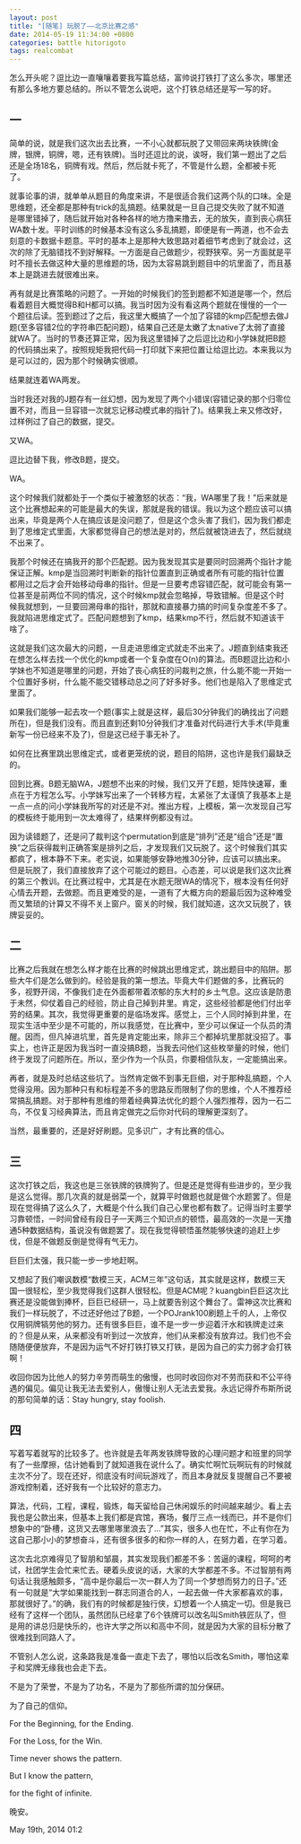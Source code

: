 ```yaml
---
layout: post
title: "[随笔] 玩脱了——北京比赛之感"
date: 2014-05-19 11:34:00 +0800
categories: battle hitorigoto
tags: realcombat
---
```

怎么开头呢？逗比边一直嚷嚷着要我写篇总结，富帅说打铁打了这么多次，哪里还有那么多地方要总结的。所以不管怎么说吧，这个打铁总结还是写一写的好。

## 一

简单的说，就是我们这次出去比赛，一不小心就都玩脱了又带回来两块铁牌(金牌，银牌，铜牌，嗯，还有铁牌)。当时还逗比的说，诶呀，我们第一题出了之后还是全场18名，铜牌有戏。然后，然后就卡死了，不管是什么题，全都被卡死了。

就事论事的讲，就单单从题目的角度来讲，不是很适合我们这两个队的口味。全是思维题，还全都是那种有trick的乱搞题。结果就是一旦自己提交失败了就不知道是哪里错掉了，随后就开始对各种各样的地方撸来撸去，无的放矢，直到丧心病狂WA数十发。平时训练的时候基本没有这么多乱搞题，即便是有一两道，也不会去刻意的卡数据卡题意。平时的基本上是那种大致思路对着细节考虑到了就会过，这次的除了无脑错找不到好解释。一方面是自己做题少，视野狭窄。另一方面就是平时不擅长去做这种大量的思维题的场，因为太容易跳到题目中的坑里面了，而且基本上是跳进去就很难出来。

再有就是比赛策略的问题了。一开始的时候我们的签到题都不知道是哪一个，然后看着题目大概觉得B和H都可以搞。我当时因为没有看这两个题就在慢慢的一个一个题往后读。签到题过了之后，我这里大概搞了一个加了容错的kmp匹配想去做J题(至多容错2位的字符串匹配问题)，结果自己还是太嫩了太native了太弱了直接就WA了。当时的节奏还算正常，因为我这里错掉了之后逗比边和小学妹就把B题的代码搞出来了。按照规矩我把代码一打印就下来把位置让给逗比边。本来我以为是可以过的，因为那个时候确实很顺。

结果就连着WA两发。

当时我还对我的J题存有一丝幻想，因为发现了两个小错误(容错记录的那个归零位置不对，而且一旦容错一次就忘记移动模式串的指针了)。结果我上来又修改好，过样例过了自己的数据，提交。

又WA。

逗比边替下我，修改B题，提交。

WA。

这个时候我们就都处于一个类似于被激怒的状态：“我<BEEP>，<BEEP>WA哪里了我<BEEP>！”后来就是这个比赛想起来的可能是最大的失误，那就是我的错误。我以为这个题应该可以搞出来，毕竟是两个人在搞应该是没问题了，但是这个念头害了我们，因为我们都走到了思维定式里面，大家都觉得自己的想法是对的，然后就被饶进去了，然后就绕不出来了。

我那个时候还在搞我开的那个匹配题。因为我发现其实是要同时回溯两个指针才能保证正解。kmp是当回溯时判断新的指针位置直到正确或者所有可能的指针位置都用过之后才会开始移动母串的指针。但是一旦要考虑容错匹配，就可能会有第一位甚至是前两位不同的情况，这个时候kmp就会忽略掉，导致错解。但是这个时候我就想到，一旦要回溯母串的指针，那就和直接暴力搞的时间复杂度差不多了。我就陷进思维定式了。匹配问题想到了kmp，结果kmp不行，然后就不知道该干啥了。

这就是我们这次最大的问题，一旦走进思维定式就走不出来了。J题直到结束我还在想怎么样去找一个优化的kmp或者一个复杂度在O(n)的算法。而B题逗比边和小学妹也不知道是哪里的问题，开始了丧心病狂的问裁判之旅，什么能不能一开始一个位置好多树，什么能不能交错移动总之问了好多好多。他们也是陷入了思维定式里面了。

如果我们能够一起去攻一个题(事实上就是这样，最后30分钟我们的确找出了问题所在)，但是我们没有。而且直到还剩10分钟我们才准备对代码进行大手术(毕竟重新写一份已经来不及了)，但是这已经于事无补了。

如何在比赛里跳出思维定式，或者更笼统的说，题目的陷阱，这也许是我们最缺乏的。

回到比赛。B题无脑WA，J题想不出来的时候，我们又开了E题，矩阵快速幂，重点在于方程怎么写。小学妹写出来了一个转移方程，太紧张了太谨慎了我基本上是一点一点的问小学妹我所写的对还是不对。推出方程，上模板，第一次发现自己写的模板终于能用到一次太难得了，结果样例都没有过。

因为读错题了，还是问了裁判这个permutation到底是“排列”还是“组合”还是“置换”之后获得裁判正确答案是排列之后，才发现我们又玩脱了。这个时候我们其实都疯了，根本静不下来。老实说，如果能够安静地推30分钟，应该可以搞出来。但是玩脱了，我们直接放弃了这个可能过的题目。心态差，可以说是我们这次比赛的第三个教训。在比赛过程中，尤其是在水题无限WA的情况下，根本没有任何好心情去开题，去做题。而且更难受的是，一道有了大概方向的题最后因为这种难受而又繁琐的计算又不得不关上窗户。窗关的时候，我们就知道，这次又玩脱了，铁牌妥妥的。

## 二

比赛之后我就在想怎么样才能在比赛的时候跳出思维定式，跳出题目中的陷阱。那些大牛们是怎么做到的。经验是我的第一想法。毕竟大牛们题做的多，比赛玩的多，视野开阔，不像我们走在外面都带着浓郁的东大村的乡土气息。这应该是防患于未然，仰仗着自己的经验，防止自己掉到井里。肯定，这些经验都是他们付出辛劳的结果。其次，我觉得更重要的是临场发挥。感觉上，三个人同时掉到井里，在现实生活中至少是不可能的，所以我感觉，在比赛中，至少可以保证一个队员的清醒。因而，但凡掉进坑里，首先是肯定能出来，除非三个都掉坑里那就没招了。事实上，也许正是因为我当时一直没搞B题，当我去问他们这些枚举量的时候，他们终于发现了问题所在。所以，至少作为一个队员，你要相信队友，一定能搞出来。

再者，就是及时总结这些坑了。当然肯定做不到事无巨细，对于那种乱搞题，个人觉得没用。因为那种只有和标程差不多的思路反而限制了你的思维，个人不推荐经常搞乱搞题。对于那种有思维的带着经典算法优化的题个人强烈推荐，因为一石二鸟，不仅复习经典算法，而且肯定做完之后你对代码的理解更深刻了。

当然，最重要的，还是好好刷题。见多识广，才有比赛的信心。

## 三

这次打铁之后，我这也是三张铁牌的铁牌狗了。但是还是觉得有些进步的，至少我是这么觉得。那几次真的就是弱菜一个，就算平时做题也就是做个水题罢了。但是现在觉得搞了这么久了，大概是个什么我们自己心里也都有数了。记得当时主要学习靠顿悟，一时间曾经有段日子一天两三个知识点的顿悟，最高效的一次是一天撸通5种数据结构，虽说没有做题罢了。现在我觉得顿悟虽然能够快速的追赶上步伐，但是不做题反倒是觉得有气无力。

巨巨们太强，我只能一步一步地赶啊。

又想起了我们嘲讽数模“数模三天，ACM三年”这句话，其实就是这样，数模三天国一很轻松，至少我觉得我们这群人很轻松。但是ACM呢？kuangbin巨巨这次比赛还是没能做到捧杯，巨巨已经研一，马上就要告别这个舞台了。雷神这次比赛和我们一样玩脱了，不过还好他过了B题，一个POJrank100刷题上千的人，上帝仅仅用铜牌犒劳他的努力。还有很多巨巨，谁不是一步一步迎着汗水和铁牌走过来的？但是从来，从来都没有听到过一次放弃，他们从来都没有放弃过。我们也不会随随便便放弃，不是因为运气不好打铁打铁又打铁，是因为自己的实力弱才会打铁啊！

收回你因为比他人的努力辛劳而萌生的傲慢，也同时收回你对不劳而获和不公平待遇的偏见。偏见让我无法去爱别人，傲慢让别人无法去爱我。永远记得乔布斯所说的那句简单的话：Stay hungry, stay foolish.

## 四

写着写着就写的比较多了。也许就是去年两发铁牌导致的心理问题才和班里的同学有了一些摩擦，估计她看到了就知道我在说什么了。确实忙啊忙玩啊玩有的时候就主次不分了。现在还好，彻底没有时间玩游戏了，而且本身就反复提醒自己不要被游戏控制着，还好我有一个比较好的意志力。

算法，代码，工程，课程，锻炼，每天留给自己休闲娱乐的时间越来越少。看上去我也是公款出来，但基本上我们都是宾馆，赛场，餐厅三点一线而已，并不是你们想象中的“卧槽，这货又去哪里哪里浪去了…”其实，很多人也在忙，不止有你在为这自己那小小的梦想奋斗，还有很多很多的和你一样的人，在努力着，在学习着。

这次去北京难得见了智朋和邹晨，其实发现我们都差不多：苦逼的课程，呵呵的考试，社团学生会忙来忙去。硬着头皮说的话，大家的大学都差不多。不过智朋有两句话让我感触颇多，“高中是你最后一次一群人为了同一个梦想而努力的日子。”还有一句就是“大学如果能找到一群志同道合的人，一起去做一件大家都喜欢的事，那就很好了。”的确，我们有的时候都是独行侠，幻想着一个人搞定一切。但是我已经有了这样一个团队，虽然团队已经拿了6个铁牌可以改名叫Smith铁匠队了，但是用的讲总归是快乐的，也许大学之所以和高中不同，就是因为大家的目标分散了很难找到同路人了。

不管别人怎么说，这条路我是准备一直走下去了，哪怕以后改名Smith，哪怕这辈子和奖牌无缘我也会走下去。

不是为了荣誉，不是为了功名，不是为了那些所谓的加分保研。

为了自己的信仰。

For the Beginning, for the Ending.

For the Loss, for the Win.

Time never shows the pattern.

But I know the pattern,

for the fight of infinite.

晚安。

May 19th, 2014 01:2
